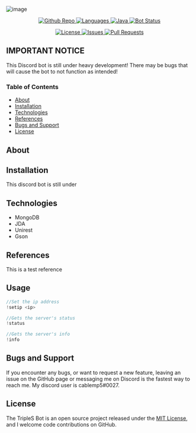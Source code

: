 ![image](https://i.imgur.com/5PuSf5J.png)

<p align="center">
  <a href="https://github.com/cablemp5/mcserverstatus">
    <img src="https://img.shields.io/github/languages/code-size/cablemp5/mcserverstatus" alt="Github Repo">
  </a>
  <a href="https://github.com/cablemp5/mcserverstatus">
    <img src="https://img.shields.io/github/languages/count/cablemp5/mcserverstatus" alt="Languages">
  </a>
  <a href="https://github.com/cablemp5/mcserverstatus">
    <img src="https://img.shields.io/badge/java-jdk16-red" alt="Java">
  </a>
  <a href="https://github.com/cablemp5/mcserverstatus">
    <img src="https://img.shields.io/badge/status-down-orange" alt="Bot Status">
  </a>
<p/>
  
<p align="center">
  <a href="https://github.com/cablemp5/mcserverstatus">
    <img src="https://img.shields.io/github/license/cablemp5/mcserverstatus" alt="License">
  </a>
  <a href="https://github.com/cablemp5/mcserverstatus">
    <img src="https://img.shields.io/github/issues/cablemp5/mcserverstatus" alt="Issues">
  </a>
  <a href="https://github.com/cablemp5/mcserverstatus/pulls">
    <img src="https://img.shields.io/badge/PRs-welcome-brightgreen" alt="Pull Requests">
  </a>
<p/>
    

## IMPORTANT NOTICE

This Discord bot is still under heavy development! There may be bugs that will cause the bot to not function as intended!

### Table of Contents
- [About](#about)
- [Installation](#installation)
- [Technologies](#technologies)
- [References](#references)
- [Bugs and Support](#bugs-and-support)
- [License](#license)

## About

## Installation

This discord bot is still under

## Technologies

- MongoDB
- JDA
- Unirest
- Gson


## References

This is a test reference

## Usage

```java
//Set the ip address
!setip <ip>

//Gets the server's status
!status

//Gets the server's info
!info
```

## Bugs and Support

If you encounter any bugs, or want to request a new feature, leaving an issue on the GitHub page or messaging me on Discord is the fastest way to reach me. My discord user is cablemp5#0027.

## License

The TripleS Bot is an open source project released under the [MIT License](LICENSE), and I welcome code contributions on GitHub.
